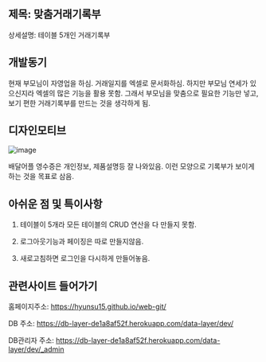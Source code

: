 ## 제목: 맞춤거래기록부

상세설명: 테이블 5개인 거래기록부

## 개발동기

현재 부모님이 자영업을 하심. 
거래일지를 엑셀로 문서화하심.
하지만 부모님 연세가 있으신지라 엑셀의 많은 기능을 활용 못함. 
그래서 부모님을 맞춤으로 필요한 기능만 넣고, 보기 편한 거래기록부를 만드는 것을 생각하게 됨.



## 디자인모티브
![image](https://user-images.githubusercontent.com/48500411/60383153-60291880-9aa8-11e9-8d3d-0aa21626cf56.png)


배달어플 영수증은 개인정보, 제품설명등 잘 나와있음.
이런 모양으로 기록부가 보이게 하는 것을 목표로 삼음.

## 아쉬운 점 및 특이사항

 1. 테이블이 5개라 모든 테이블의 CRUD 연산을 다 만들지 못함.

 2. 로그아웃기능과 페이징은 따로 만들지않음.

 3. 새로고침하면 로그인을 다시하게 만들어놓음.


## 관련사이트 들어가기

홈페이지주소: https://hyunsu15.github.io/web-git/


DB 주소: https://db-layer-de1a8af52f.herokuapp.com/data-layer/dev/


DB관리자 주소: https://db-layer-de1a8af52f.herokuapp.com/data-layer/dev/_admin
